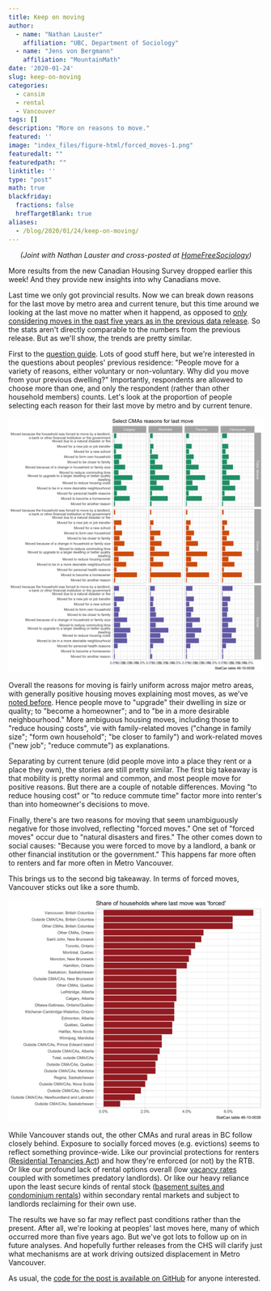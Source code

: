 ```yaml
---
title: Keep on moving
author:
  - name: "Nathan Lauster"
    affiliation: "UBC, Department of Sociology"
  - name: "Jens von Bergmann"
    affiliation: "MountainMath"
date: '2020-01-24'
slug: keep-on-moving
categories:
  - cansim
  - rental
  - Vancouver
tags: []
description: "More on reasons to move."
featured: ''
image: "index_files/figure-html/forced_moves-1.png"
featuredalt: ""
featuredpath: ""
linktitle: ''
type: "post"
math: true
blackfriday:
  fractions: false
  hrefTargetBlank: true
aliases:
  - /blog/2020/01/24/keep-on-moving/
---
```




<p style="text-align:center;"><i>(Joint with Nathan Lauster and cross-posted at <a href="https://homefreesociology.com/2020/01/25/keep-on-moving/" target="_blank">HomeFreeSociology</a>)</i></p>



More results from the new Canadian Housing Survey dropped earlier this week! And they provide new insights into why Canadians move. 

Last time we only got provincial results. Now we can break down reasons for the last move by metro area and current tenure, but this time around we looking at the last move no matter when it happend, as opposed to [only considering moves in the past five years as in the previous data release](https://doodles.mountainmath.ca/blog/2019/11/23/canadian-housing-survey-a-first-look/). So the stats aren't directly comparable to the numbers from the previous release. But as we'll show, the trends are pretty similar.

First to the [question guide](https://www23.statcan.gc.ca/imdb/p3Instr.pl?Function=assembleInstr&lang=en&Item_Id=1197668#qb1199732). Lots of good stuff here, but we're interested in the questions about peoples' previous residence: "People move for a variety of reasons, either voluntary or non-voluntary. Why did you move from your previous dwelling?" Importantly, respondents are allowed to choose more than one, and only the respondent (rather than other household members) counts. Let's look at the proportion of people selecting each reason for their last move by metro and by current tenure.

<img src="index_files/figure-html/unnamed-chunk-1-1.png" width="864" />

Overall the reasons for moving is fairly uniform across major metro areas, with generally positive housing moves explaining most moves, as we've [noted before](https://homefreesociology.com/2019/11/24/why-do-people-move-new-data-mysteries-and-fundamental-rights/). Hence people move to "upgrade" their dwelling in size or quality; to "become a homeowner"; and to "be in a more desirable neighbourhood." More ambiguous housing moves, including those to "reduce housing costs", vie with family-related moves ("change in family size"; "form own household"; "be closer to family") and work-related moves ("new job"; "reduce commute") as explanations. 

Separating by current tenure (did people move into a place they rent or a place they own), the stories are still pretty similar. The first big takeaway is that mobility is pretty normal and common, and most people move for positive reasons. But there are a couple of notable differences. Moving "to reduce housing cost" or "to reduce commute time" factor more into renter's than into homeowner's decisions to move. 

Finally, there's are two reasons for moving that seem unambiguously negative for those involved, reflecting "forced moves." One set of "forced moves" occur due to "natural disasters and fires." The other comes down to social causes: "Because you were forced to move by a landlord, a bank or other financial institution or the government." This happens far more often to renters and far more often in Metro Vancouver.

This brings us to the second big takeaway. In terms of forced moves, Vancouver sticks out like a sore thumb.

<img src="index_files/figure-html/forced_moves-1.png" width="768" />

While Vancouver stands out, the other CMAs and rural areas in BC follow closely behind. Exposure to socially forced moves (e.g. evictions) seems to reflect something province-wide. Like our provincial protections for renters ([Residential Tenancies Act](http://www.bclaws.ca/civix/document/id/complete/statreg/02078_01)) and how they're enforced (or not) by the RTB. Or like our profound lack of rental options overall (low [vacancy rates](https://eppdscrmssa01.blob.core.windows.net/cmhcprodcontainer/sites/cmhc/data-research/publications-reports/rental-market-reports/2019/rental-market-reports-vancouver-64467-2020-a01-en.pdf?sv=2018-03-28&ss=b&srt=sco&sp=r&se=2021-05-07T03:55:04Z&st=2019-05-06T19:55:04Z&spr=https,http&sig=bFocHM6noLjK8rlhy11dy%2BkQJUBX%2BCDKzkjLHfhUIU0%3D) coupled with sometimes predatory landlords). Or like our heavy reliance upon the least secure kinds of rental stock ([basement suites and condominium rentals](https://homefreesociology.com/2017/12/14/a-little-army-of-artisanal-landlords/)) within secondary rental markets and subject to landlords reclaiming for their own use. 

The results we have so far may reflect past conditions rather than the present. After all, we're looking at peoples' last moves here, many of which occurred more than five years ago. But we've got lots to follow up on in future analyses. And hopefully further releases from the CHS will clarify just what mechanisms are at work driving outsized displacement in Metro Vancouver.

As usual, the [code for the post is available on GitHub](https://github.com/mountainMath/doodles/blob/master/content/posts/2020-01-24-keep-on-moving.Rmarkdown) for anyone interested.
